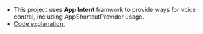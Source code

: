 * This project uses **App Intent** framwork to provide ways for voice control, including AppShortcutProvider usage.
* [Code explanation.](https://medium.com/@bangkangchen/ios-app-intent%E8%87%AA%E5%8B%95%E7%94%9F%E6%88%90%E6%8D%B7%E5%BE%91%E9%96%8B%E7%99%BC%E7%B4%80%E9%8C%84-c4f4f3418a89)
